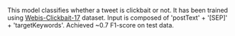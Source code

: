 This model classifies whether a tweet is clickbait or not. It has been trained using [Webis-Clickbait-17](https://webis.de/data/webis-clickbait-17.html) dataset. Input is composed of 'postText' + '[SEP]' + 'targetKeywords'. Achieved ~0.7 F1-score on test data. 
